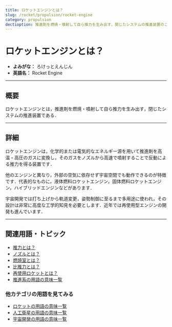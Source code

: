 ```yaml
---
title: ロケットエンジンとは？
slug: /rocket/propulsion/rocket-engine
category: propulsion
dectioption: 推進剤を燃焼・噴射して自ら推力を生み出す，閉じたシステムの推進装置のことであるロケットエンジンの意味・定義・内容について解説します．
---
```


# ロケットエンジンとは？

- **よみがな：** ろけっとえんじん  
- **英語名：** Rocket Engine  

---

## 概要

ロケットエンジンとは，推進剤を燃焼・噴射して自ら推力を生み出す，閉じたシステムの推進装置である．

---

## 詳細

ロケットエンジンは，化学的または電気的なエネルギー源を用いて推進剤を高温・高圧のガスに変換し，そのガスをノズルから高速で噴射することで反動による推力を得る装置です．

他のエンジンと異なり，外部の空気に依存せず宇宙空間でも動作できるのが特徴です．代表的なものに，液体燃料ロケットエンジン，固体燃料ロケットエンジン，ハイブリッドエンジンなどがあります．

宇宙開発では打ち上げから軌道変更，姿勢制御に至るまで多用途に使われ，その設計は非常に高度な工学的知見を必要とします．近年では再使用型エンジンの開発も進んでいます．

---

## 関連用語・トピック

- [推力とは？](/docs/rocket/propulsion/system/thrust)
- [ノズルとは？](/docs/rocket/propulsion/system/nozzle)
- [燃焼室とは？](/docs/rocket/propulsion/system/combustion-chamber)
- [比推力とは？](/docs/rocket/propulsion/system/isp)
- [再使用ロケットとは？](/docs/rocket/type/reusable-rocket)
- [推進系の用語の意味一覧](/docs/category/propulsion)

### 他カテゴリの用語を見てみる
- [ロケットの用語の意味一覧](/docs/category/rocket)
- [人工衛星の用語の意味一覧](/docs/category/satellite)
- [宇宙開発の用語の意味一覧](/docs/category/glossary)
